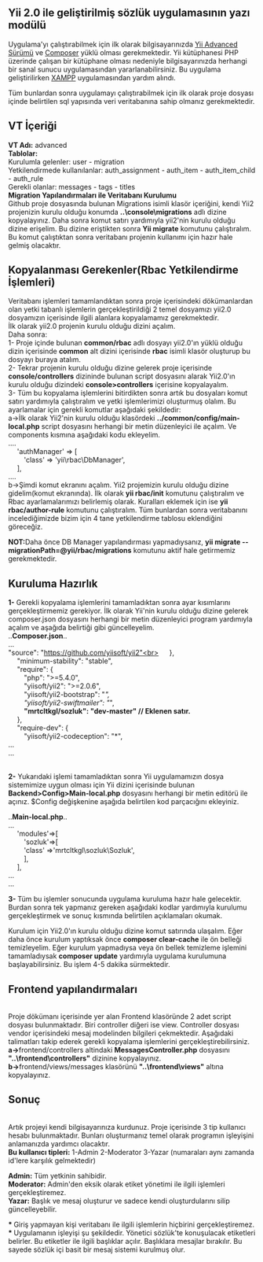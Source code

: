 Yii 2.0 ile geliştirilmiş sözlük uygulamasının yazı modülü
----------------------------------------------------------

Uygulama'yı çalıştırabilmek için ilk olarak bilgisayarınızda [Yii Advanced Sürümü](https://github.com/yiisoft/yii2-app-advanced/blob/master/docs/guide/README.md) ve [Composer](https://getcomposer.org/download/) yüklü olması gerekmektedir. Yii kütüphanesi PHP üzerinde çalışan bir kütüphane olması nedeniyle bilgisayarınızda herhangi bir sanal sunucu uygulamasından yararlanabilirsiniz. Bu uygulama geliştirilirken [XAMPP](https://www.apachefriends.org/tr/download.html) uygulamasından yardım alındı.

Tüm bunlardan sonra uygulamayı çalıştırabilmek için ilk olarak proje dosyası içinde belirtilen sql yapısında veri veritabanına sahip olmanız gerekmektedir.

VT İçeriği
----------
<b>VT Adı:</b> advanced</br>
<b>Tablolar:</b></br>
	Kurulumla gelenler: user - migration</br>
	Yetkilendirmede kullanılanlar: auth_assignment - auth_item - auth_item_child - auth_rule</br>
	Gerekli olanlar: messages - tags - titles</br>
<b>Migration Yapılandırmaları ile Veritabanı Kurulumu</b><br>
Github proje dosyasında bulunan Migrations isimli klasör içeriğini, kendi Yii2 projenizin kurulu olduğu konumda <b>..\console\migrations</b> adlı dizine kopyalayınız. Daha sonra komut satırı yardımıyla yii2'nin kurulu olduğu dizine erişelim. Bu dizine eriştikten sonra <b> Yii migrate</b> komutunu çalıştıralım. Bu komut çalıştıktan sonra veritabanı projenin kullanımı için hazır hale gelmiş olacaktır.<br>
	
Kopyalanması Gerekenler(Rbac Yetkilendirme İşlemleri)
-----------------------
Veritabanı işlemleri tamamlandıktan sonra proje içerisindeki dökümanlardan olan yetki tabanlı işlemlerin gerçekleştirildiği 2 temel dosyamızı yii2.0 dosyamızın içerisinde ilgili alanlara kopyalamamız gerekmektedir.<br>
İlk olarak yii2.0 projenin kurulu olduğu dizini açalım.<br>
Daha sonra:<br>
1- Proje içinde bulunan <b>common/rbac</b> adlı dosyayı yii2.0'ın yüklü olduğu dizin içerisinde <b>common</b> alt dizini içerisinde <b>rbac</b> isimli klasör oluşturup bu dosyayı buraya atalım.<br>
2- Tekrar projenin kurulu olduğu dizine gelerek proje içerisinde <b>console/controllers</b> dizininde bulunan script dosyasını alarak Yii2.0'ın kurulu olduğu dizindeki <b>console>controllers</b> içerisine kopyalayalım.<br>
3- Tüm bu kopyalama işlemlerini bitirdikten sonra artık bu dosyaları komut satırı yardımıyla çalıştıralım ve yetki işlemlerimizi oluşturmuş olalım. Bu ayarlamalar için gerekli komutlar aşağıdaki şekildedir:<br>
a->İlk olarak Yii2'nin kurulu olduğu klasördeki <b>../common/config/main-local.php</b> script dosyasını herhangi bir metin düzenleyici ile açalım. Ve components kısmına aşağıdaki kodu ekleyelim.<br>
	....<br>
&emsp;	'authManager' => [<br>
&emsp;&emsp;            'class' => 'yii\rbac\DbManager',<br>
&emsp;        ],<br>
        ....<br>
b->Şimdi komut ekranını açalım. Yii2 projemizin kurulu olduğu dizine gidelim(komut ekranında). İlk olarak <b>yii rbac/init</b> komutunu çalıştıralım ve Rbac ayarlamalarımızı belirlemiş olarak. Kuralları eklemek için ise <b>yii rbac/author-rule</b> komutunu çalıştıralım. Tüm bunlardan sonra veritabanını incelediğimizde bizim için 4 tane yetkilendirme tablosu eklendiğini göreceğiz.<br>

<b>NOT:</b>Daha önce DB Manager yapılandırması yapmadıysanız, <b>yii migrate --migrationPath=@yii/rbac/migrations</b> komutunu aktif hale getirmemiz gerekmektedir. <br>
	
Kuruluma Hazırlık
-----------------
<b>1-</b> Gerekli kopyalama işlemlerini tamamladıktan sonra ayar kısımlarını gerçekleştirmemiz gerekiyor. İlk olarak Yii'nin kurulu olduğu dizine gelerek composer.json dosyasını herhangi bir metin düzenleyici program yardımıyla açalım ve aşağıda belirtiği gibi güncelleyelim. <br>
..<b>Composer.json</b>..<br>
...<br>
"source": "https://github.com/yiisoft/yii2"<br>
&emsp;    },<br>
&emsp;    "minimum-stability": "stable",<br>
&emsp;    "require": {<br>
&emsp;&emsp;        "php": ">=5.4.0",<br>
&emsp;&emsp;        "yiisoft/yii2": ">=2.0.6",<br>
&emsp;&emsp;        "yiisoft/yii2-bootstrap": "*",<br>
&emsp;&emsp;        "yiisoft/yii2-swiftmailer": "*",<br>
&emsp;&emsp;		<b>"mrtcltkgl/sozluk": "dev-master" // Eklenen satır.</b><br>
&emsp;    },<br>
&emsp;    "require-dev": {<br>
&emsp;&emsp;        "yiisoft/yii2-codeception": "*",<br>
...<br>
...<br><br>

<b>2-</b> Yukarıdaki işlemi tamamladıktan sonra Yii uygulamamızın dosya sistemimize uygun olması için Yii dizini içerisinde bulunan <b>Backend>Config>Main-local.php</b> dosyasını herhangi bir metin editörü ile açınız. $Config değişkenine aşağıda belirtilen kod parçacığını ekleyiniz.<br>

..<b>Main-local.php</b>..<br>
...<br>
&emsp;	'modules'=>[<br>
&emsp;&emsp;		'sozluk'=>[<br>
&emsp;&emsp;			'class' =>'mrtcltkgl\sozluk\Sozluk',<br>
&emsp;&emsp;		],	<br>
&emsp;	],<br>
...<br>
...<br>

<b>3- </b> Tüm bu işlemler sonucunda uygulama kuruluma hazır hale gelecektir. Burdan sonra tek yapmanız gereken aşağıdaki kodlar yardımıyla kurulumu gerçekleştirmek ve sonuç kısmında belirtilen açıklamaları okumak.<br>

Kurulum için Yii2.0'ın kurulu olduğu dizine komut satırında ulaşalım. Eğer daha önce kurulum yaptıksak önce <b>composer clear-cache</b> ile ön belleği temizleyelim. Eğer kurulum yapmadıysa veya ön bellek temizleme işlemini tamamladıysak <b>composer update</b> yardımıyla uygulama kurulumuna başlayabilirsiniz. Bu işlem 4-5 dakika sürmektedir.<br>

Frontend yapılandırmaları
-------------------------
<br>Proje dökümanı içerisinde yer alan Frontend klasöründe 2 adet script dosyası bulunmaktadır. Biri controller diğeri ise view. Controller dosyası vendor içerisindeki mesaj modelinden bilgileri çekmektedir. Aşağıdaki talimatları takip ederek gerekli kopyalama işlemlerini gerçekleştirebilirsiniz.<br>
<b>a-></b>frontend/controllers altindaki <b>MessagesController.php</b> dosyasını <b>"..\frontend\controllers"</b> dizinine kopyalayınız.<br>
<b>b-></b>frontend/views/messages klasörünü <b>"..\frontend\views"</b> altına kopyalayınız.<br>


Sonuç
-----

<br>Artık projeyi kendi bilgisayarınıza kurdunuz. Proje içerisinde 3 tip kullanıcı hesabı bulunmaktadır. Bunları oluşturmanız temel olarak programın işleyişini anlamanızda yardımcı olacaktır.<br>
<b>Bu kullanıcı tipleri:</b> 1-Admin 2-Moderator 3-Yazar (numaraları aynı zamanda id'lere karşılık gelmektedir)<br>

<b>Admin:</b> Tüm yetkinin sahibidir.<br>
<b>Moderator:</b> Admin'den eksik olarak etiket yönetimi ile ilgili işlemleri gerçekleştiremez.<br>
<b>Yazar:</b> Başlık ve mesaj oluşturur ve sadece kendi oluşturdularını silip güncelleyebilir.<br>

<b>* </b>Giriş yapmayan kişi veritabanı ile ilgili işlemlerin hiçbirini gerçekleştiremez.<br>
<b>* </b>Uygulamanın işleyişi şu şekildedir. Yönetici sözlük'te konuşulacak etiketleri belirler. Bu etiketler ile ilgili başlıklar açılır. Başlıklara mesajlar bırakılır. Bu sayede sözlük içi basit bir mesaj sistemi kurulmuş olur.




